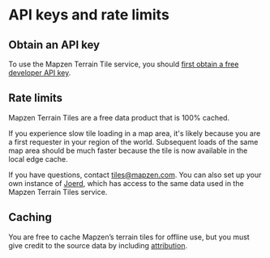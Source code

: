 # API keys and rate limits

## Obtain an API key

To use the Mapzen Terrain Tile service, you should [first obtain a free developer API key](https://mapzen.com/documentation/overview/).

## Rate limits

Mapzen Terrain Tiles are a free data product that is 100% cached.

If you experience slow tile loading in a map area, it's likely because you are a first requester in your region of the world. Subsequent loads of the same map area should be much faster because the tile is now available in the local edge cache.

If you have questions, contact [tiles@mapzen.com](mailto:tiles@mapzen.com). You can also set up your own instance of [Joerd](https://github.com/tilezen/joerd), which has access to the same data used in the Mapzen Terrain Tiles service.

## Caching

You are free to cache Mapzen’s terrain tiles for offline use, but you must give credit to the source data by including [attribution](attribution.md).
